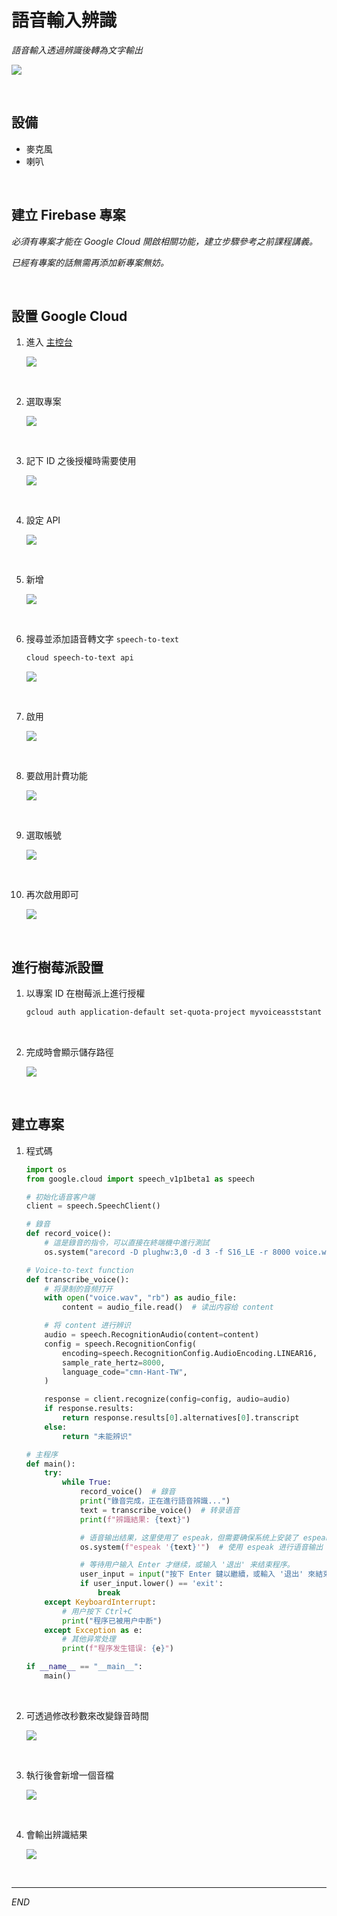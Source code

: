 # 語音輸入辨識



_語音輸入透過辨識後轉為文字輸出_

![](images/img_35.png)

<br>

## 設備

- 麥克風
- 喇叭

<br>

## 建立 Firebase 專案

_必須有專案才能在 Google Cloud 開啟相關功能，建立步驟參考之前課程講義。_

_已經有專案的話無需再添加新專案無妨。_

<br>

## 設置 Google Cloud

1. 進入 [主控台](https://cloud.google.com/?hl=zh-TW)

   ![](images/img_02.png)

<br>

2. 選取專案

   ![](images/img_03.png)

<br>

3. 記下 ID 之後授權時需要使用

   ![](images/img_11.png)

<br>

4. 設定 API

   ![](images/img_04.png)

<br>

5. 新增

   ![](images/img_05.png)

<br>

6. 搜尋並添加語音轉文字 `speech-to-text`

   ```txt
   cloud speech-to-text api
   ```

   ![](images/img_06.png)

<br>

7. 啟用

   ![](images/img_07.png)

<br>

8. 要啟用計費功能

   ![](images/img_08.png)

<br>

9. 選取帳號

   ![](images/img_09.png)

<br>

10. 再次啟用即可

    ![](images/img_10.png)

<br>

## 進行樹莓派設置

1. 以專案 ID 在樹莓派上進行授權

   ```bash
   gcloud auth application-default set-quota-project myvoiceasststant
   ```

<br>

2. 完成時會顯示儲存路徑

   ![](images/img_12.png)

<br>

## 建立專案

1. 程式碼

   ```python
   import os
   from google.cloud import speech_v1p1beta1 as speech

   # 初始化语音客户端
   client = speech.SpeechClient()

   # 錄音
   def record_voice():
       # 這是錄音的指令，可以直接在終端機中進行測試
       os.system("arecord -D plughw:3,0 -d 3 -f S16_LE -r 8000 voice.wav")

   # Voice-to-text function
   def transcribe_voice():
       # 将录制的音频打开
       with open("voice.wav", "rb") as audio_file:
           content = audio_file.read()  # 读出内容给 content

       # 将 content 进行辨识
       audio = speech.RecognitionAudio(content=content)
       config = speech.RecognitionConfig(
           encoding=speech.RecognitionConfig.AudioEncoding.LINEAR16,
           sample_rate_hertz=8000,
           language_code="cmn-Hant-TW",
       )

       response = client.recognize(config=config, audio=audio)
       if response.results:
           return response.results[0].alternatives[0].transcript
       else:
           return "未能辨识"

   # 主程序
   def main():
       try:
           while True:
               record_voice()  # 錄音
               print("錄音完成，正在進行語音辨識...")
               text = transcribe_voice()  # 转录语音
               print(f"辨識結果: {text}")

               # 语音输出结果，这里使用了 espeak，但需要确保系统上安装了 espeak
               os.system(f"espeak '{text}'")  # 使用 espeak 进行语音输出

               # 等待用户输入 Enter 才继续，或输入 '退出' 来结束程序。
               user_input = input("按下 Enter 鍵以繼續，或輸入 '退出' 來結束程序。")
               if user_input.lower() == 'exit':
                   break
       except KeyboardInterrupt:
           # 用户按下 Ctrl+C
           print("程序已被用户中断")
       except Exception as e:
           # 其他异常处理
           print(f"程序发生错误: {e}")

   if __name__ == "__main__":
       main()
   ```

<br>

2. 可透過修改秒數來改變錄音時間

   ![](images/img_13.png)

<br>

3. 執行後會新增一個音檔

   ![](images/img_14.png)

<br>

4. 會輸出辨識結果

   ![](images/img_15.png)

<br>

---

_END_

